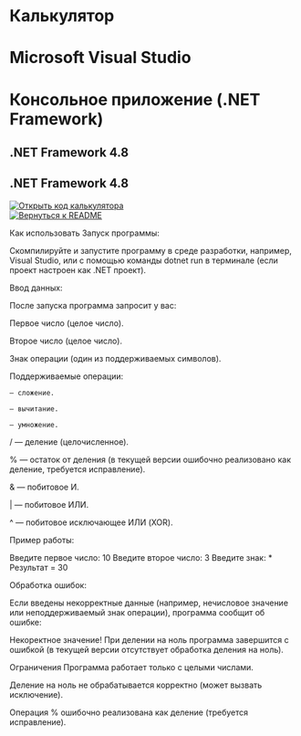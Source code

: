 # Калькулятор 
# Microsoft Visual Studio

# Консольное приложение (.NET Framework)

## .NET Framework 4.8 ##

## .NET Framework 4.8 ##

[![Открыть код калькулятора](https://img.shields.io/badge/Код-Калькулятор-blue)](https://github.com/FallCracka/chalenge/blob/main/calculat-main/Calculator.cs)  
[![Вернуться к README](https://img.shields.io/badge/Документация-README-lightgrey)](https://github.com/FallCracka/chalenge/blob/main/README.md)

Как использовать Запуск программы:


Скомпилируйте и запустите программу в среде разработки, например, Visual Studio, или с помощью команды dotnet run в терминале (если проект настроен как .NET проект).

Ввод данных:

После запуска программа запросит у вас:

Первое число (целое число).

Второе число (целое число).

Знак операции (один из поддерживаемых символов).

Поддерживаемые операции:

    — сложение.

    — вычитание.

    — умножение.

/ — деление (целочисленное).

% — остаток от деления (в текущей версии ошибочно реализовано как деление, требуется исправление).

& — побитовое И.

| — побитовое ИЛИ.

^ — побитовое исключающее ИЛИ (XOR).

Пример работы:

Введите первое число: 10 Введите второе число: 3 Введите знак: * Результат = 30

Обработка ошибок:

Если введены некорректные данные (например, нечисловое значение или неподдерживаемый знак операции), программа сообщит об ошибке:

Некоректное значение! При делении на ноль программа завершится с ошибкой (в текущей версии отсутствует обработка деления на ноль).

Ограничения Программа работает только с целыми числами.

Деление на ноль не обрабатывается корректно (может вызвать исключение).

Операция % ошибочно реализована как деление (требуется исправление).

